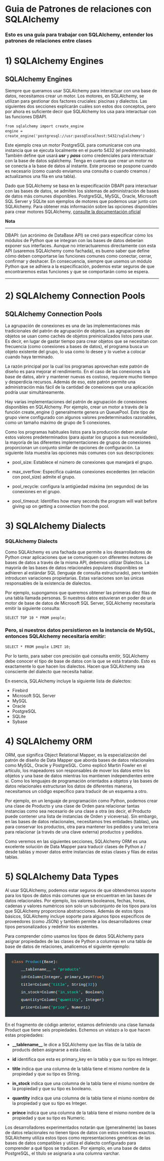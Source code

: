 # Guia de Patrones de relaciones con SQLAlchemy

### Esto es una guía para trabajar con SQLAlchemy, entender los patrones de relaciones entre clases 

# 1) SQLAlchemy Engines 

## SQLAlchemy Engines

Siempre que queramos usar SQLAlchemy para interactuar con una base de datos, necesitamos crear un motor. Los motores, en SQLAlchemy, se utilizan para gestionar dos factores cruciales: piscinas y dialectos. Las siguientes dos secciones explicarán cuáles son estos dos conceptos, pero por ahora es suficiente decir que SQLAlchemy los usa para interactuar con las funciones DBAPI.

~~~
from sqlalchemy import create_engine
engine = create_engine('postgresql://usr:pass@localhost:5432/sqlalchemy')
~~~

Este ejemplo crea un motor PostgreSQL para comunicarse con una instancia que se ejecuta localmente en el puerto 5432 (el predeterminado). También define que usará ***usr*** y ***pass*** como credenciales para interactuar con la base de datos sqlalchemy. Tenga en cuenta que crear un motor no se conecta a la base de datos al instante. Este proceso se pospone cuando es necesario (como cuando enviamos una consulta o cuando creamos / actualizamos una fila en una tabla).

Dado que SQLAlchemy se basa en la especificación DBAPI para interactuar con las bases de datos, se admiten los sistemas de administración de bases de datos más comunes disponibles. PostgreSQL, MySQL, Oracle, Microsoft SQL Server y SQLite son ejemplos de motores que podemos usar junto con SQLAlchemy. Para obtener más información sobre las opciones disponibles para crear motores SQLAlchemy, [consulte la documentación oficial](https://docs.sqlalchemy.org/en/13/core/engines.html)


**Nota**
___
DBAPI: (un acrónimo de DataBase API) se creó para especificar cómo los módulos de Python que se integran con las bases de datos deberían exponer sus interfaces. Aunque no interactuaremos directamente con esta API (usaremos SQLAlchemy como fachada), es bueno saber que define cómo deben comportarse las funciones comunes como conectar, cerrar, confirmar y deshacer. En consecuencia, siempre que usemos un módulo Python que se adhiera a la especificación, podemos estar seguros de que encontraremos estas funciones y que se comportarán como se espera.
___


# 2) SQLAlchemy Connection Pools

## SQLAlchemy Connection Pools

La agrupación de conexiones es una de las implementaciones más tradicionales del patrón de agrupación de objetos. Las agrupaciones de objetos se usan como cachés de objetos preinicializados listos para usar. Es decir, en lugar de gastar tiempo para crear objetos que se necesitan con frecuencia (como conexiones a bases de datos), el programa busca un objeto existente del grupo, lo usa como lo desee y lo vuelve a colocar cuando haya terminado.

La razón principal por la cual los programas aprovechan este patrón de diseño es para mejorar el rendimiento. En el caso de las conexiones a la base de datos, abrir y mantener nuevas es costoso, requiere mucho tiempo y desperdicia recursos. Además de eso, este patrón permite una administración más fácil de la cantidad de conexiones que una aplicación podría usar simultáneamente.

Hay varias implementaciones del patrón de agrupación de conexiones disponibles en SQLAlchemy. Por ejemplo, crear un motor a través de la función create_engine () generalmente genera un QueuePool. Este tipo de grupo viene configurado con algunos valores predeterminados razonables, como un tamaño máximo de grupo de 5 conexiones.

Como los programas habituales listos para la producción deben anular estos valores predeterminados (para ajustar los grupos a sus necesidades), la mayoría de las diferentes implementaciones de grupos de conexiones proporcionan un conjunto similar de opciones de configuración. La siguiente lista muestra las opciones más comunes con sus descripciones:

- pool_size: Establece el número de conexiones que manejará el grupo.

- max_overflow: Especifica cuántas conexiones excedentes (en relación con pool_size) admite el grupo.

- pool_recycle: configura la antigüedad máxima (en segundos) de las conexiones en el grupo.

- pool_timeout: Identifies how many seconds the program will wait before giving up on getting a connection from the pool.

# 3) SQLAlchemy Dialects

### SQLAlchemy Dialects

Como SQLAlchemy es una fachada que permite a los desarrolladores de Python crear aplicaciones que se comuniquen con diferentes motores de bases de datos a través de la misma API, debemos utilizar Dialectos. La mayoría de las bases de datos relacionales populares disponibles se adhieren al estándar SQL (lenguaje de consulta estructurado), pero también introducen variaciones propietarias. Estas variaciones son las únicas responsables de la existencia de dialectos.

Por ejemplo, supongamos que queremos obtener las primeras diez filas de una tabla llamada personas. Si nuestros datos estuvieran en poder de un motor de base de datos de Microsoft SQL Server, SQLAlchemy necesitaría emitir la siguiente consulta:

~~~
SELECT TOP 10 * FROM people;
~~~

### Pero, si nuestros datos persistieron en la instancia de MySQL, entonces SQLAlchemy necesitaría emitir:

~~~
SELECT * FROM people LIMIT 10;
~~~

Por lo tanto, para saber con precisión qué consulta emitir, SQLAlchemy debe conocer el tipo de base de datos con la que se está tratando. Esto es exactamente lo que hacen los dialectos. Hacen que SQLAlchemy sea consciente del dialecto que necesita hablar.

En esencia, SQLAlchemy incluye la siguiente lista de dialectos:


- Firebird
- Microsoft SQL Server
- MySQL
- Oracle
- PostgreSQL
- SQLite
- Sybase

# 4) SQLAlchemy ORM

ORM, que significa Object Relational Mapper, es la especialización del patrón de diseño de Data Mapper que aborda bases de datos relacionales como MySQL, Oracle y PostgreSQL. Como explicó Martin Fowler en el artículo, los mapeadores son responsables de mover los datos entre los objetos y una base de datos mientras los mantienen independientes entre sí. Como los lenguajes de programación orientados a objetos y las bases de datos relacionales estructuran los datos de diferentes maneras, necesitamos un código específico para traducir de un esquema a otro.

Por ejemplo, en un lenguaje de programación como Python, podemos crear una clase de Producto y una clase de Orden para relacionar tantas instancias como sea necesario de una clase a otra (es decir, el Producto puede contener una lista de instancias de Orden y viceversa). Sin embargo, en las bases de datos relacionales, necesitamos tres entidades (tablas), una para conservar los productos, otra para mantener los pedidos y una tercera para relacionar (a través de una clave externa) productos y pedidos.

Como veremos en las siguientes secciones, SQLAlchemy ORM es una excelente solución de Data Mapper para traducir clases de Python a / desde tablas y mover datos entre instancias de estas clases y filas de estas tablas.

# 5) SQLAlchemy Data Types

Al usar SQLAlchemy, podemos estar seguros de que obtendremos soporte para los tipos de datos más comunes que se encuentran en las bases de datos relacionales. Por ejemplo, los valores booleanos, fechas, horas, cadenas y valores numéricos son solo un subconjunto de los tipos para los que SQLAlchemy proporciona abstracciones. Además de estos tipos básicos, SQLAlchemy incluye soporte para algunos tipos específicos de proveedores (como JSON) y también permite a los desarrolladores crear tipos personalizados y redefinir los existentes.

Para comprender cómo usamos los tipos de datos SQLAlchemy para asignar propiedades de las clases de Python a columnas en una tabla de base de datos de relaciones, analicemos el siguiente ejemplo:

![Imagen del codigo](./codigo.png)


En el fragmento de código anterior, estamos definiendo una clase llamada Product que tiene seis propiedades. Echemos un vistazo a lo que hacen estas propiedades:

- **\_\_tablename__**  le dice a SQLAlchemy que las filas de la tabla de products deben asignarse a esta clase. 

- **id** identifica que esta es primary_key en la tabla y que su tipo es Integer.

- **title** indica que una columna de la tabla tiene el mismo nombre de la propiedad y que su tipo es String.

- **in_stock** indica que una columna de la tabla tiene el mismo nombre de la propiedad y que su tipo es booleano.

- **quantity** indica que una columna de la tabla tiene el mismo nombre de la propiedad y que su tipo es Integer.

- **prince** indica que una columna de la tabla tiene el mismo nombre de la propiedad y que su tipo es Numeric.

Los desarrolladores experimentados notarán que (generalmente) las bases de datos relacionales no tienen tipos de datos con estos nombres exactos. SQLAlchemy utiliza estos tipos como representaciones genéricas de las bases de datos compatibles y utiliza el dialecto configurado para comprender a qué tipos se traducen. Por ejemplo, en una base de datos PostgreSQL, el título se asignaría a una columna varchar.